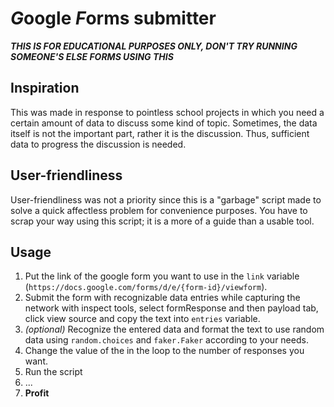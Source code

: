 # *G*oogle *F*orms submitter
***THIS IS FOR EDUCATIONAL PURPOSES ONLY, DON'T TRY RUNNING SOMEONE'S ELSE FORMS
USING THIS***

## Inspiration

This was made in response to pointless school projects in which you need a
certain amount of data to discuss some kind of topic. Sometimes, the data itself
is not the important part, rather it is the discussion. Thus, sufficient data to
progress the discussion is needed.

## User-friendliness

User-friendliness was not a priority since this is a "garbage" script made to
solve a quick affectless problem for convenience purposes. You have to scrap
your way using this script; it is a more of a guide than a usable tool.

## Usage

1. Put the link of the google form you want to use in the `link` variable
   (`https://docs.google.com/forms/d/e/{form-id}/viewform`).
2. Submit the form with recognizable data entries while capturing the network
   with inspect tools, select formResponse and then payload tab, click view
   source and copy the text into `entries` variable.
3. *(optional)* Recognize the entered data and format the text to use random
   data using `random.choices` and `faker.Faker` according to your needs.
4. Change the value of the in the loop to the number of responses you want.
5. Run the script
6. ...
7. **Profit**
